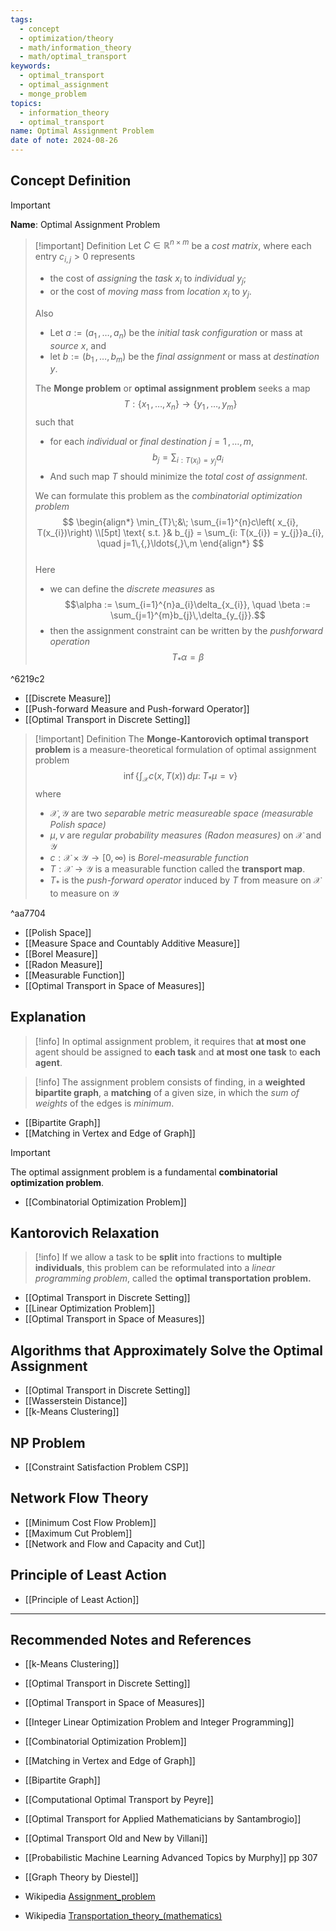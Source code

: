 ```yaml
---
tags:
  - concept
  - optimization/theory
  - math/information_theory
  - math/optimal_transport
keywords:
  - optimal_transport
  - optimal_assignment
  - monge_problem
topics:
  - information_theory
  - optimal_transport
name: Optimal Assignment Problem
date of note: 2024-08-26
---
```


## Concept Definition

>[!important]
>**Name**: Optimal Assignment Problem

>[!important] Definition
>Let $C \in \mathbb{R}^{n\times m}$ be a *cost matrix*, where each entry $c_{i,j} >0$ represents 
>- the cost of *assigning* the *task* $x_{i}$ to *individual* $y_{j}$;
>- or the cost of *moving mass* from *location* $x_{i}$ to $y_{j}$. 
>
>Also
>- Let $a := (a_{1} \,{,}\ldots{,}\,a_{n})$  be the *initial task configuration* or mass at *source* $x$, and 
>- let $b := (b_{1} \,{,}\ldots{,}\,b_{m})$ be the *final assignment* or mass at *destination* $y$.
>  
>The **Monge problem** or **optimal assignment problem** seeks a map $$T: \left\{ x_{1} \,{,}\ldots{,}\, x_{n}\right\} \to \left\{ y_{1} \,{,}\ldots{,}\, y_{m}\right\}$$ such that 
>- for each *individual* or *final destination* $j=1\,{,}\ldots{,}\,m$, $$b_{j} = \sum_{i: T(x_{i}) = y_{j}}a_{i}$$
>- And such map $T$ should minimize the *total cost of assignment*.
>
>We can formulate this problem as the *combinatorial optimization problem*
>$$
>\begin{align*}
> \min_{T}\;&\; \sum_{i=1}^{n}c\left( x_{i}, T(x_{i})\right) \\[5pt]
> \text{ s.t. }& b_{j} = \sum_{i: T(x_{i}) = y_{j}}a_{i}, \quad j=1\,{,}\ldots{,}\,m
>\end{align*}
>$$  
>Here
>- we can define the *discrete measures* as $$\alpha := \sum_{i=1}^{n}a_{i}\delta_{x_{i}}, \quad \beta := \sum_{j=1}^{m}b_{j}\,\delta_{y_{j}}.$$
>- then the assignment constraint can be written by the *pushforward operation*  $$T_{*}\alpha = \beta$$

^6219c2

- [[Discrete Measure]]
- [[Push-forward Measure and Push-forward Operator]]
- [[Optimal Transport in Discrete Setting]]

>[!important] Definition
>The **Monge-Kantorovich optimal transport problem** is a measure-theoretical  formulation of optimal assignment problem
>$$
>\inf\left\{ \int_{\mathcal{X}}c(x, T(x))\,d\mu:\; T_{*}\mu = \nu \right\} 
>$$
>where
>- $\mathcal{X}, \mathcal{Y}$ are two *separable metric measureable space (measurable Polish space)*
>- $\mu, \nu$ are *regular probability measures (Radon measures)* on $\mathcal{X}$ and $\mathcal{Y}$
>- $c: \mathcal{X}\times \mathcal{Y} \to [0, \infty)$ is *Borel-measurable function*
>- $T: \mathcal{X} \to \mathcal{Y}$ is a measurable function called the **transport map**.
>- $T_{*}$ is the *push-forward operator* induced by $T$ from measure on $\mathcal{X}$ to measure on $\mathcal{Y}$

^aa7704

- [[Polish Space]]
- [[Measure Space and Countably Additive Measure]]
- [[Borel Measure]]
- [[Radon Measure]]
- [[Measurable Function]]
- [[Optimal Transport in Space of Measures]]


## Explanation

>[!info]
>In optimal assignment problem, it requires that **at most one** agent should be assigned to **each task** and **at most one task** to **each agent**.


>[!info]
>The assignment problem consists of finding, in a **weighted bipartite graph**, a **matching** of a given size, in which the *sum of weights* of the edges is *minimum*.

- [[Bipartite Graph]]
- [[Matching in Vertex and Edge of Graph]]

>[!important]
>The optimal assignment problem is a fundamental **combinatorial optimization problem**.

- [[Combinatorial Optimization Problem]]


## Kantorovich Relaxation

>[!info]
>If we allow a task to be **split** into fractions to **multiple individuals**, this problem can be reformulated into a *linear programming problem*, called the **optimal transportation problem.**

- [[Optimal Transport in Discrete Setting]]
- [[Linear Optimization Problem]]
- [[Optimal Transport in Space of Measures]]

## Algorithms that Approximately Solve the Optimal Assignment

- [[Optimal Transport in Discrete Setting]]
- [[Wasserstein Distance]]
- [[k-Means Clustering]]


## NP Problem

- [[Constraint Satisfaction Problem CSP]]


## Network Flow Theory

- [[Minimum Cost Flow Problem]]
- [[Maximum Cut Problem]]
- [[Network and Flow and Capacity and Cut]]



## Principle of Least Action

- [[Principle of Least Action]]


-----------
##  Recommended Notes and References


- [[k-Means Clustering]]
- [[Optimal Transport in Discrete Setting]]
- [[Optimal Transport in Space of Measures]]
- [[Integer Linear Optimization Problem and Integer Programming]]
- [[Combinatorial Optimization Problem]]


- [[Matching in Vertex and Edge of Graph]]
- [[Bipartite Graph]]


- [[Computational Optimal Transport by Peyre]]
- [[Optimal Transport for Applied Mathematicians by Santambrogio]]
- [[Optimal Transport Old and New by Villani]]
- [[Probabilistic Machine Learning Advanced Topics by Murphy]] pp 307
- [[Graph Theory by Diestel]]
- Wikipedia [Assignment_problem](https://en.wikipedia.org/wiki/Assignment_problem)
- Wikipedia [Transportation_theory_(mathematics)](https://en.wikipedia.org/wiki/Transportation_theory_(mathematics))
